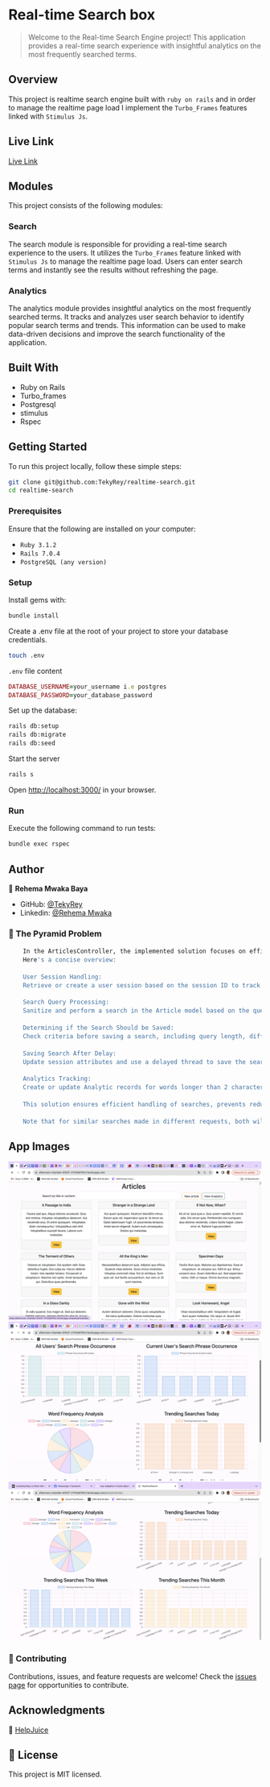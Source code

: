# Real-time Search box

> Welcome to the Real-time Search Engine project! This application provides a real-time search experience with insightful analytics on the most frequently searched terms.

## Overview

This project is realtime search engine built with `ruby on rails` and in order to manage the realtime page load I implement the `Turbo_Frames` features linked with `Stimulus Js`.

## Live Link

[Live Link](https://afternoon-chamber-81037-211f2e61f0cf.herokuapp.com)

## Modules

This project consists of the following modules:

### Search

The search module is responsible for providing a real-time search experience to the users. It utilizes the `Turbo_Frames` feature linked with `Stimulus Js` to manage the realtime page load. Users can enter search terms and instantly see the results without refreshing the page.

### Analytics

The analytics module provides insightful analytics on the most frequently searched terms. It tracks and analyzes user search behavior to identify popular search terms and trends. This information can be used to make data-driven decisions and improve the search functionality of the application.

## Built With

- Ruby on Rails
- Turbo_frames
- Postgresql
- stimulus
- Rspec

## Getting Started

To run this project locally, follow these simple steps:

```bash
git clone git@github.com:TekyRey/realtime-search.git
cd realtime-search
```

### Prerequisites

Ensure that the following are installed on your computer:

- `Ruby 3.1.2`
- `Rails 7.0.4`
- `PostgreSQL (any version)`

### Setup

Install gems with:

```bash
bundle install
```

Create a .env file at the root of your project to store your database credentials.

```sh
touch .env
```

`.env` file content

```ruby
DATABASE_USERNAME=your_username i.e postgres
DATABASE_PASSWORD=your_database_password
```

Set up the database:

```bash
rails db:setup
rails db:migrate
rails db:seed
```

Start the server

```bash
rails s
```

Open [http://localhost:3000/](http://localhost:3000/]) in your browser.

### Run

Execute the following command to run tests:

```bash
bundle exec rspec
```

## Author

👤 **Rehema Mwaka Baya**

- GitHub: [@TekyRey](https://github.com/TekyRey)
- Linkedin: [@Rehema Mwaka](https://www.linkedin.com/in/rehema-mwaka-48a1801ab/)

### 🔭 The Pyramid Problem

```bash
    In the ArticlesController, the implemented solution focuses on efficient search handling and analytics tracking.
    Here's a concise overview:

    User Session Handling:
    Retrieve or create a user session based on the session ID to track user-specific information.

    Search Query Processing:
    Sanitize and perform a search in the Article model based on the query.

    Determining if the Search Should be Saved:
    Check criteria before saving a search, including query length, difference from the last search, and elapsed time.

    Saving Search After Delay:
    Update session attributes and use a delayed thread to save the search, accommodating users who are still typing.

    Analytics Tracking:
    Create or update Analytic records for words longer than 2 characters to track their occurrence.

    This solution ensures efficient handling of searches, prevents redundant saves, and tracks word occurrences for analytics.

    Note that for similar searches made in different requests, both will be saved, so results similar to those expected from a pyramid problem will be recorded. An example of this can be seen in the image below, where one person has searched for "a passag" and another has searched for "a passage", leading to the recording of very similar results. This could perhaps be an interesting problem to solve in a further development of the solution.
```

## App Images

![Local Image](/search.png)
![Local Image](/analytics.png)
![Local Image](/analytics1.png)


### 🤝 Contributing

Contributions, issues, and feature requests are welcome! Check the [issues page](../../issues/) for opportunities to contribute.

## Acknowledgments

🤝 [HelpJuice](https://www.Helpjuice.com)

## 📝 License

This project is MIT licensed.
